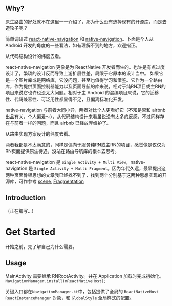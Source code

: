 ## Why?

原生路由的好处就不在这里一一介绍了，那为什么没有选择现有的开源库，而是去造轮子呢？

简单调研过 [react-native-navigation][react-native-navigation] 和 [native-navigation][native-navigation]。下面是个人从 Android 开发的角度的一些看法，如有理解不到的地方，欢迎指正。

从代码结构设计的纬度去看。

react-native-navigation 更像是为 ReactNative 开发者而生的。也许是有点过度设计了，繁琐的设计反而导致上游扩展性差，局限于它原本的设计当中。
如果它是一个图片库或是网络库，它没问题，甚至也值得学习和借鉴。它作为一个路由库，作为提供页面控制器能力以及页面导航的库来说，相对于纯RN项目或主RN的项目来说它也许也没太大问题。相对于主 Android 的混编项目来说，它的迁移性、代码兼容性、可泛用性都显得不足，且偏离标准化开发。

native-navigation 与前者大同小异，两者对比个人更看好它（不知是否和 airbnb 出品有关，个人偏爱～），从代码结构设计来看虽说没有太多的反感，不过同样存在与前者一样的问题，而且 airbnb 已经放弃维护了。

从路由实现方案设计的纬度去看。

两者我都是不太满意的，同样是偏向于服务纯RN或主RN的项目，感觉像是仅仅为RN页面提供原生待遇，没站在路由导航库的根本去思考。

react-native-navigation 是 `Single Activity + Multi View`，native-navigation 是 `Single Activity + Multi Fragment`。因为年代久远，最早提出这两种页面骨架思想的文章我已经找不到了，找到两个分别基于这两种思想实现的开源库，可作参考 [scene][scene], [Fragmentation][Fragmentation]

## Introduction

（正在编写...）

# Get Started

开始之前，先了解自己为什么需要。

## Usage

MainActivity 需要继承 RNRootActivity。并在 Application 加载时完成初始化。`NavigationManager.install(mReactNativeHost);`

关键入口都在`NavigationManager.kt`中，包括提供了全局的 `ReactNativeHost` `ReactInstanceManager` 对象，和 `GlobalStyle` 全局样式的配置。

[react-native-navigation]:https://github.com/wix/react-native-navigation
[native-navigation]:https://github.com/airbnb/native-navigation
[scene]:https://github.com/bytedance/scene
[Fragmentation]:https://github.com/YoKeyword/Fragmentation
